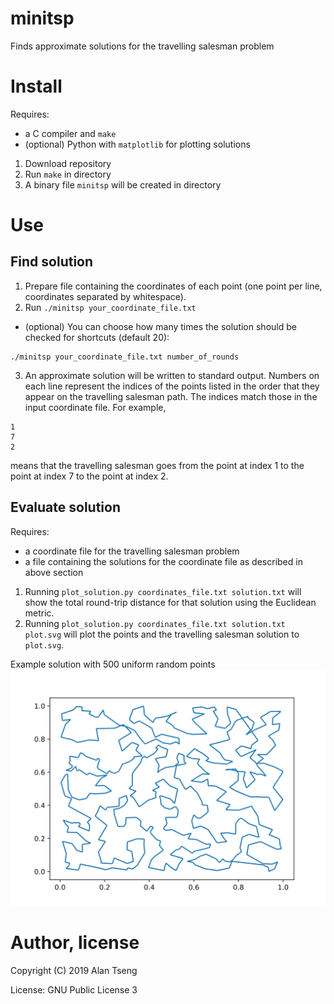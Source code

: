 # minitsp
Finds approximate solutions for the travelling salesman problem

# Install
Requires:
- a C compiler and `make`
- (optional) Python with `matplotlib` for plotting solutions

1. Download repository
2. Run `make` in directory
3. A binary file `minitsp` will be created in directory

# Use
## Find solution
1. Prepare file containing the coordinates of each point (one point per line, coordinates separated by whitespace).
2. Run `./minitsp your_coordinate_file.txt`
- (optional) You can choose how many times the solution should be checked for shortcuts (default 20):
```
./minitsp your_coordinate_file.txt number_of_rounds
```

3. An approximate solution will be written to standard output. Numbers on each line represent the indices of the points listed in the order that they appear on the travelling salesman path. The indices match those in the input coordinate file. For example,
```
1
7
2
```
means that the travelling salesman goes from the point at index 1 to the point at index 7 to the point at index 2.

## Evaluate solution
Requires:
- a coordinate file for the travelling salesman problem
- a file containing the solutions for the coordinate file as described in above section

1. Running `plot_solution.py coordinates_file.txt solution.txt` will show the total round-trip distance for that solution using the Euclidean metric.
2. Running `plot_solution.py coordinates_file.txt solution.txt plot.svg` will plot the points and the travelling salesman solution  to `plot.svg`.

Example solution with 500 uniform random points
![Example travelling salesman solution](https://github.com/agentlans/minitsp/blob/master/example/Random500.svg)

# Author, license
Copyright (C) 2019 Alan Tseng

License: GNU Public License 3
